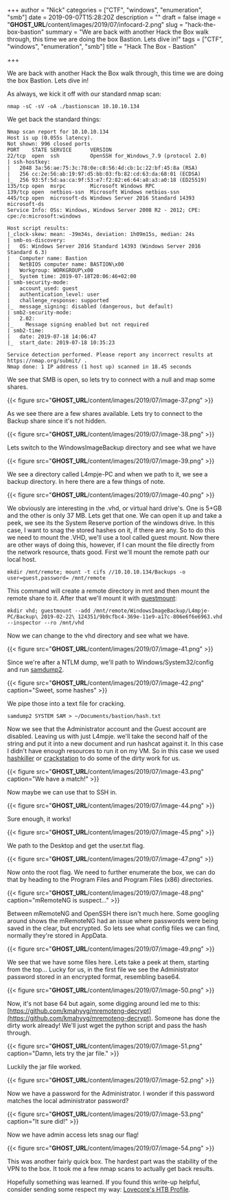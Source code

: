 +++
author = "Nick"
categories = ["CTF", "windows", "enumeration", "smb"]
date = 2019-09-07T15:28:20Z
description = ""
draft = false
image = "__GHOST_URL__/content/images/2019/07/infocard-2.png"
slug = "hack-the-box-bastion"
summary = "We are back with another Hack the Box walk through, this time we are doing the box Bastion. Lets dive in!"
tags = ["CTF", "windows", "enumeration", "smb"]
title = "Hack The Box - Bastion"

+++


We are back with another Hack the Box walk through, this time we are doing the box Bastion. Lets dive in!

As always, we kick it off with our standard nmap scan:

```
nmap -sC -sV -oA ./bastionscan 10.10.10.134
```

We get back the standard things:

```
Nmap scan report for 10.10.10.134
Host is up (0.055s latency).
Not shown: 996 closed ports
PORT    STATE SERVICE      VERSION
22/tcp  open  ssh          OpenSSH for_Windows_7.9 (protocol 2.0)
| ssh-hostkey: 
|   2048 3a:56:ae:75:3c:78:0e:c8:56:4d:cb:1c:22:bf:45:8a (RSA)
|   256 cc:2e:56:ab:19:97:d5:bb:03:fb:82:cd:63:da:68:01 (ECDSA)
|_  256 93:5f:5d:aa:ca:9f:53:e7:f2:82:e6:64:a8:a3:a0:18 (ED25519)
135/tcp open  msrpc        Microsoft Windows RPC
139/tcp open  netbios-ssn  Microsoft Windows netbios-ssn
445/tcp open  microsoft-ds Windows Server 2016 Standard 14393 microsoft-ds
Service Info: OSs: Windows, Windows Server 2008 R2 - 2012; CPE: cpe:/o:microsoft:windows

Host script results:
|_clock-skew: mean: -39m34s, deviation: 1h09m15s, median: 24s
| smb-os-discovery: 
|   OS: Windows Server 2016 Standard 14393 (Windows Server 2016 Standard 6.3)
|   Computer name: Bastion
|   NetBIOS computer name: BASTION\x00
|   Workgroup: WORKGROUP\x00
|_  System time: 2019-07-18T20:06:46+02:00
| smb-security-mode: 
|   account_used: guest
|   authentication_level: user
|   challenge_response: supported
|_  message_signing: disabled (dangerous, but default)
| smb2-security-mode: 
|   2.02: 
|_    Message signing enabled but not required
| smb2-time: 
|   date: 2019-07-18 14:06:47
|_  start_date: 2019-07-18 10:35:23

Service detection performed. Please report any incorrect results at https://nmap.org/submit/ .
Nmap done: 1 IP address (1 host up) scanned in 18.45 seconds

```

We see that SMB is open, so lets try to connect with a null and map some shares.

{{< figure src="__GHOST_URL__/content/images/2019/07/image-37.png" >}}

As we see there are a few shares available. Lets try to connect to the Backup share since it's not hidden.

{{< figure src="__GHOST_URL__/content/images/2019/07/image-38.png" >}}

Lets switch to the WindowsImageBackup directory and see what we have

{{< figure src="__GHOST_URL__/content/images/2019/07/image-39.png" >}}

We see a directory called L4mpje-PC and when we path to it, we see a backup directory. In here there are a few things of note.

{{< figure src="__GHOST_URL__/content/images/2019/07/image-40.png" >}}

We obviously are interesting in the .vhd, or virtual hard drive's. One is 5+GB and the other is only 37 MB. Lets get that one. We can open it up and take a peek, we see its the System Reserve portion of the windows drive. In this case, I want to snag the stored hashes on it, if there are any. So to do this we need to mount the .VHD, we'll use a tool called guest mount. Now there are other ways of doing this, however, if I can mount the file directly from the network resource, thats good. First we'll mount the remote path our local host.

```
mkdir /mnt/remote; mount -t cifs //10.10.10.134/Backups -o user=guest,password= /mnt/remote
```
This command will create a remote directory in mnt and then mount the remote share to it. After that we'll mount it with [guestmount](http://libguestfs.org/guestmount.1.html):
```
mkdir vhd; guestmount --add /mnt/remote/WindowsImageBackup/L4mpje-PC/Backup\ 2019-02-22\ 124351/9b9cfbc4-369e-11e9-a17c-806e6f6e6963.vhd --inspector --ro /mnt/vhd
```

Now we can change to the vhd directory and see what we have.

{{< figure src="__GHOST_URL__/content/images/2019/07/image-41.png" >}}

Since we're after a NTLM dump, we'll path to Windows/System32/config and run [samdump2](https://linux.die.net/man/1/samdump2).

{{< figure src="__GHOST_URL__/content/images/2019/07/image-42.png" caption="Sweet, some hashes" >}}

We pipe those into a text file for cracking.

```
samdump2 SYSTEM SAM > ~/Documents/bastion/hash.txt
```

Now we see that the Administrator account and the Guest account are disabled. Leaving us with just L4mpje. we'll take the second half of the string and put it into a new document and run hashcat against it. In this case I didn't have enough resources to run it on my VM. So in this case we used [hashkiller](https://hashkiller.co.uk/Cracker/NTLM) or [crackstation](https://crackstation.net/) to do some of the dirty work for us.

{{< figure src="__GHOST_URL__/content/images/2019/07/image-43.png" caption="We have a match!" >}}

Now maybe we can use that to SSH in.

{{< figure src="__GHOST_URL__/content/images/2019/07/image-44.png" >}}

Sure enough, it works!

{{< figure src="__GHOST_URL__/content/images/2019/07/image-45.png" >}}

We path to the Desktop and get the user.txt flag.

{{< figure src="__GHOST_URL__/content/images/2019/07/image-47.png" >}}

Now onto the root flag. We need to further enumerate the box, we can do that by heading to the Program Files and Program Files (x86) directories.

{{< figure src="__GHOST_URL__/content/images/2019/07/image-48.png" caption="mRemoteNG is suspect..." >}}

Between mRemoteNG and OpenSSH there isn't much here. Some googling around shows the mRemoteNG had an issue where passwords were being saved in the clear, but encrypted. So lets see what config files we can find, normally they're stored in AppData.

{{< figure src="__GHOST_URL__/content/images/2019/07/image-49.png" >}}

We see that we have some files here. Lets take a peek at them, starting from the top... Lucky for us, in the first file we see the Administrator password stored in an encrypted format, resembling base64.

{{< figure src="__GHOST_URL__/content/images/2019/07/image-50.png" >}}

Now, it's not base 64 but again, some digging around led me to this: [https://github.com/kmahyyg/mremoteng-decrypt](https://github.com/kmahyyg/mremoteng-decrypt). Someone has done the dirty work already! We'll just wget the python script and pass the hash through.

{{< figure src="__GHOST_URL__/content/images/2019/07/image-51.png" caption="Damn, lets try the jar file." >}}

Luckily the jar file worked.

{{< figure src="__GHOST_URL__/content/images/2019/07/image-52.png" >}}

Now we have a password for the Administrator. I wonder if this password matches the local administrator password?

{{< figure src="__GHOST_URL__/content/images/2019/07/image-53.png" caption="It sure did!" >}}

Now we have admin access lets snag our flag!

{{< figure src="__GHOST_URL__/content/images/2019/07/image-54.png" >}}

This was another fairly quick box. The hardest part was the stability of the VPN to the box. It took me a few nmap scans to actually get back results.

Hopefully something was learned. If you found this write-up helpful, consider sending some respect my way: [Lovecore's HTB Profile](https://www.hackthebox.eu/home/users/profile/95635).

